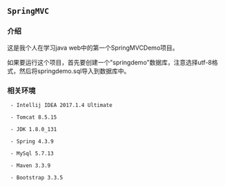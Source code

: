 ## ```SpringMVC```

### 介绍

这是我个人在学习java web中的第一个SpringMVCDemo项目。

如果要运行这个项目，首先要创建一个"springdemo"数据库，注意选择utf-8格式，然后将springdemo.sql导入到数据库中。

### 相关环境
     - Intellij IDEA 2017.1.4 Ultimate

     - Tomcat 8.5.15

     - JDK 1.8.0_131

     - Spring 4.3.9

     - MySql 5.7.13

     - Maven 3.3.9

     - Bootstrap 3.3.5
   